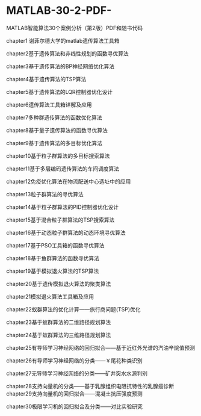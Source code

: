 # MATLAB-30-2-PDF-
MATLAB智能算法30个案例分析（第2版）PDF和随书代码


chapter1 谢菲尔德大学的matlab遗传算法工具箱


chapter2基于遗传算法和非线性规划的函数寻优算法


chapter3基于遗传算法的BP神经网络优化算法


chapter4基于遗传算法的TSP算法


chapter5基于遗传算法的LQR控制器优化设计


chapter6遗传算法工具箱详解及应用


chapter7多种群遗传算法的函数优化算法


chapter8基于量子遗传算法的函数寻优算法


chapter9基于遗传算法的多目标优化算法


chapter10基于粒子群算法的多目标搜索算法


chapter11基于多层编码遗传算法的车间调度算法


chapter12免疫优化算法在物流配送中心选址中的应用


chapter13粒子群算法的寻优算法


chapter14基于粒子群算法的PID控制器优化设计


chapter15基于混合粒子群算法的TSP搜索算法


chapter16基于动态粒子群算法的动态环境寻优算法


chapter17基于PSO工具箱的函数寻优算法


chapter18基于鱼群算法的函数寻优算法


chapter19基于模拟退火算法的TSP算法


chapter20基于遗传模拟退火算法的聚类算法


chapter21模拟退火算法工具箱及应用


chapter22蚁群算法的优化计算——旅行商问题(TSP)优化


chapter23基于蚁群算法的二维路径规划算法


chapter24基于蚁群算法的三维路径规划算法


chapter25有导师学习神经网络的回归拟合——基于近红外光谱的汽油辛烷值预测


chapter26有导师学习神经网络的分类——￥尾花种类识别


chapter27无导师学习神经网络的分类——矿井突水水源判别


chapter28支持向量机的分类——基于乳腺组织电阻抗特性的乳腺癌诊断chapter29支持向量机的回归拟合——混凝土抗压强度预测


chapter30极限学习机的回归拟合及分类——对比实验研究
